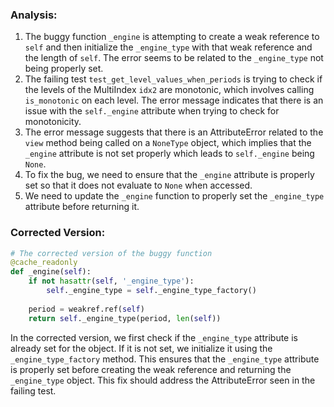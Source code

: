 ### Analysis:
1. The buggy function `_engine` is attempting to create a weak reference to `self` and then initialize the `_engine_type` with that weak reference and the length of `self`. The error seems to be related to the `_engine_type` not being properly set.
2. The failing test `test_get_level_values_when_periods` is trying to check if the levels of the MultiIndex `idx2` are monotonic, which involves calling `is_monotonic` on each level. The error message indicates that there is an issue with the `self._engine` attribute when trying to check for monotonicity.
3. The error message suggests that there is an AttributeError related to the `view` method being called on a `NoneType` object, which implies that the `_engine` attribute is not set properly which leads to `self._engine` being `None`.
4. To fix the bug, we need to ensure that the `_engine` attribute is properly set so that it does not evaluate to `None` when accessed.
5. We need to update the `_engine` function to properly set the `_engine_type` attribute before returning it.

### Corrected Version:
```python
# The corrected version of the buggy function
@cache_readonly
def _engine(self):
    if not hasattr(self, '_engine_type'):
        self._engine_type = self._engine_type_factory()
    
    period = weakref.ref(self)
    return self._engine_type(period, len(self))
```

In the corrected version, we first check if the `_engine_type` attribute is already set for the object. If it is not set, we initialize it using the `_engine_type_factory` method. This ensures that the `_engine_type` attribute is properly set before creating the weak reference and returning the `_engine_type` object. This fix should address the AttributeError seen in the failing test.